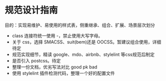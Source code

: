 
# 规范设计指南

目的：实现易维护、易使用的样式表，侧重继承、组合、扩展、场景层次划分

- class 连接符统一使用 -，禁止使用大写字母。
- 关于 css，选择 SMACSS、suit(bem)还是 OOCSS。暂建议组合使用，详细待定
- 规范实现细节，精读 google、mdo、airbnb、stylelint 等css规范后制定
- 是否引入 postcss。待定
- 整理一份文档，优劣写法对比 good pk bad
- 使用 stylelint 插件检测代码，整理一个好的配置文件
